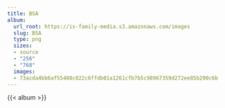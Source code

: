 ```yaml
---
title: BSA
album:
  url_root: https://is-family-media.s3.amazonaws.com/images
  slug: BSA
  type: png
  sizes:
  - source
  - "256"
  - "768"
  images:
  - 73acda4bb6af55408c022c6ffdb01a1261cfb7b5c98967359d272ee85b290c6b
---
```

{{< album >}}
